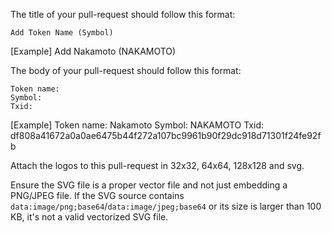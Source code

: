 The title of your pull-request should follow this format:

```
Add Token Name (Symbol)
```

[Example]
Add Nakamoto (NAKAMOTO)

The body of your pull-request should follow this format:

```
Token name:
Symbol:
Txid:
```

[Example]
Token name: Nakamoto
Symbol: NAKAMOTO
Txid: df808a41672a0a0ae6475b44f272a107bc9961b90f29dc918d71301f24fe92fb

Attach the logos to this pull-request in 32x32, 64x64, 128x128 and svg.

Ensure the SVG file is a proper vector file and not just embedding a PNG/JPEG file. If the SVG source contains `data:image/png;base64`/`data:image/jpeg;base64` or its size is larger than 100 KB, it's not a valid vectorized SVG file.

